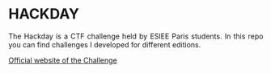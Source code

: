 # HACKDAY
<p align="justify">The Hackday is a CTF challenge held by ESIEE Paris students. In this repo you can find challenges I developed for different editions.</p>
<a href="https://hackday.fr/en/the-challenge/">Official website of the Challenge</a>
